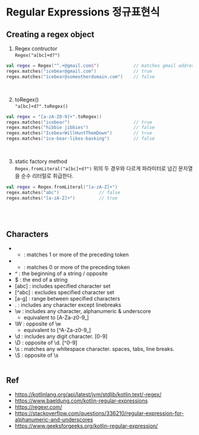 # Regular Expressions 정규표현식 

## Creating a regex object
1. Regex contructor   
`Regex("a[bc]+d?")`

```Kotlin
val regex = Regex("^.+@gmail.com$")             // matches gmail address 
regex.matches("icebear@gmail.com")              // true
regex.matches("icebear@someotherdomain.com")    // false
```    
<br/>

2. toRegex()  
`"a[bc]+d?".toRegex()`

```Kotlin
val regex = "[a-zA-Z0-9]+".toRegex()
regex.matches("icebear")                        // true
regex.matches("hibbie jibbies")                 // false
regex.matches("IcebearWillHuntThemDown")        // true
regex.matches("ice-bear-likes-basking")         // false
```
<br/>

3. static factory method  
`Regex.fromLiteral("a[bc]+d?")` 위의 두 경우와 다르게 파라미터로 넘긴 문자열을 순수 리터럴로 취급한다.  

```Kotlin
val regex = Regex.fromLiteral("[a-zA-Z]+")
regex.matches("abc")               // false
regex.matches("[a-zA-Z]+")         // true
```
</br></br>

## Characters
- + : matches 1 or more of the preceding token
- * : matches 0 or more of the preceding token
- ^ : the beginning of a string / opposite
- $ : the end of a string
- [abc] : includes specified character set
- [^abc] : excludes specified character set
- [a-g] : range between specified characters
- . : includes any character except linebreaks
- \w : includes any character, alphanumeric & underscore
    + equivalent to [A-Za-z0-9_]
- \W : opposite of \w
    + equivalent to [^A-Za-z0-9_]
- \d : includes any digit character. [0-9]
- \D : opposite of \d. [^0-9]
- \s : matches any whitespace character. spaces, tabs, line breaks.
- \S : opposite of \s
</br></br>

## Ref
- https://kotlinlang.org/api/latest/jvm/stdlib/kotlin.text/-regex/
- https://www.baeldung.com/kotlin-regular-expressions
- https://regexr.com/
- https://stackoverflow.com/questions/336210/regular-expression-for-alphanumeric-and-underscores
- https://www.geeksforgeeks.org/kotlin-regular-expression/
